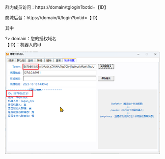 群内成员访问：https://domain/tglogin?botid=【ID】

商城后台：https://domain/#/login?botid=【ID】


其中

?> domain：您的授权域名<br>【ID】：机器人的id

![image.png](../_media/address1.png)

